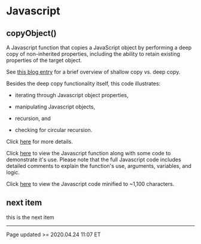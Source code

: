 # Javascript

## copyObject()

A Javascript function that copies a JavaScript object by performing a deep copy of non-inherited properties, including the ability to retain existing properties of the target object.

See [this blog entry](/pages/blog.md#04/24_-_Shallow_Copy_vs._Deep_Copy,_and_copyObject) for a brief overview of shallow copy vs. deep copy.

Besides the deep copy functionality itself, this code illustrates:

 - iterating through Javascript object properties,

 - manipulating Javascript objects,

 - recursion, and

 - checking for circular recursion.

Click [here](copyObject.md) for more details.

Click [here](https://www.scheidel.net/library/copyObject.js) to view the Javascript function along with some code to demonstrate it's use. Please note that the full Javascript code includes detailed comments to explain the function's use, arguments, variables, and logic.

Click [here](https://www.scheidel.net/library/copyObject-mini.js) to view the Javascript code minified to ~1,100 characters.

## next item

this is the next item

<hr class="tight"><p class="timestamp">Page updated >= 2020.04.24 11:07 ET</p>
